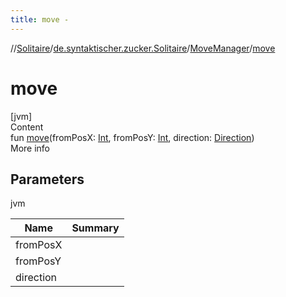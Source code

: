 ```yaml
---
title: move -
---
```

//[Solitaire](../../index.md)/[de.syntaktischer.zucker.Solitaire](../index.md)/[MoveManager](index.md)/[move](move.md)



# move  
[jvm]  
Content  
fun [move](move.md)(fromPosX: [Int](https://kotlinlang.org/api/latest/jvm/stdlib/kotlin/-int/index.html), fromPosY: [Int](https://kotlinlang.org/api/latest/jvm/stdlib/kotlin/-int/index.html), direction: [Direction](../-direction/index.md))  
More info  


## Parameters  
  
jvm  
  
|  Name|  Summary| 
|---|---|
| <a name="de.syntaktischer.zucker.Solitaire/MoveManager/move/#kotlin.Int#kotlin.Int#de.syntaktischer.zucker.Solitaire.Direction/PointingToDeclaration/"></a>fromPosX| <a name="de.syntaktischer.zucker.Solitaire/MoveManager/move/#kotlin.Int#kotlin.Int#de.syntaktischer.zucker.Solitaire.Direction/PointingToDeclaration/"></a>
| <a name="de.syntaktischer.zucker.Solitaire/MoveManager/move/#kotlin.Int#kotlin.Int#de.syntaktischer.zucker.Solitaire.Direction/PointingToDeclaration/"></a>fromPosY| <a name="de.syntaktischer.zucker.Solitaire/MoveManager/move/#kotlin.Int#kotlin.Int#de.syntaktischer.zucker.Solitaire.Direction/PointingToDeclaration/"></a>
| <a name="de.syntaktischer.zucker.Solitaire/MoveManager/move/#kotlin.Int#kotlin.Int#de.syntaktischer.zucker.Solitaire.Direction/PointingToDeclaration/"></a>direction| <a name="de.syntaktischer.zucker.Solitaire/MoveManager/move/#kotlin.Int#kotlin.Int#de.syntaktischer.zucker.Solitaire.Direction/PointingToDeclaration/"></a>
  
  



